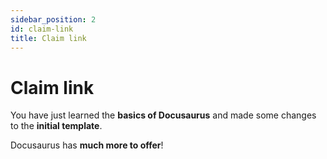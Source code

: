 ```yaml
---
sidebar_position: 2
id: claim-link
title: Claim link
---
```


# Claim link

You have just learned the **basics of Docusaurus** and made some changes to the **initial template**.

Docusaurus has **much more to offer**!


